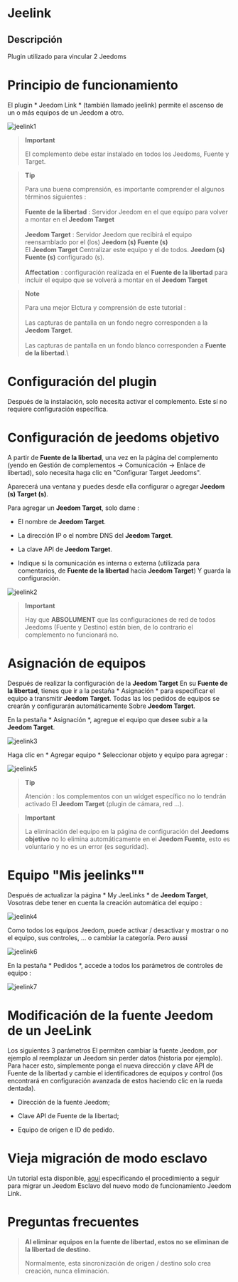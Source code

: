 Jeelink 
=======

Descripción 
-----------

Plugin utilizado para vincular 2 Jeedoms

Principio de funcionamiento 
==========================

El plugin * Jeedom Link * (también llamado jeelink) permite el ascenso de un
o más equipos de un Jeedom a otro.

![jeelink1](../images/jeelink1.png)

> **Important**
>
> El complemento debe estar instalado en todos los Jeedoms, Fuente
> y Target.

> **Tip**
>
> Para una buena comprensión, es importante comprender el
> algunos términos siguientes :\
> \
> **Fuente de la libertad** : Servidor Jeedom en el que
> equipo para volver a montar en el **Jeedom Target**\
> \
> **Jeedom Target** : Servidor Jeedom que recibirá el equipo reensamblado
> por el (los) **Jeedom (s) Fuente (s)**\
> El **Jeedom Target** Centralizar este equipo y el de todos.
> **Jeedom (s) Fuente (s)** configurado (s). \
> \
> **Affectation** : configuración realizada en el **Fuente de la libertad**
> para incluir el equipo que se volverá a montar en el **Jeedom
> Target**

> **Note**
>
> Para una mejor Elctura y comprensión de este tutorial :\
> \
> Las capturas de pantalla en un fondo negro corresponden a la **Jeedom Target**.\
> \
> Las capturas de pantalla en un fondo blanco corresponden a **Fuente de la libertad**.\

Configuración del plugin 
=======================

Después de la instalación, solo necesita activar el complemento. Este sí
no requiere configuración específica.

Configuración de jeedoms objetivo 
================================

A partir de **Fuente de la libertad**, una vez en la página del complemento (yendo
en Gestión de complementos → Comunicación → Enlace de libertad), solo necesita
haga clic en "Configurar Target Jeedoms".

Aparecerá una ventana y puedes desde ella
configurar o agregar **Jeedom (s) Target (s)**.

Para agregar un **Jeedom Target**, solo dame :

-   El nombre de **Jeedom Target**.

-   La dirección IP o el nombre DNS del **Jeedom Target**.

-   La clave API de **Jeedom Target**.

-   Indique si la comunicación es interna o externa (utilizada para
    comentarios, de **Fuente de la libertad** hacia **Jeedom
    Target**) Y guarda la configuración.

![jeelink2](../images/jeelink2.png)

> **Important**
>
> Hay que **ABSOLUMENT** que las configuraciones de red de todos
> Jeedoms (Fuente y Destino) están bien, de lo contrario el complemento no funcionará
> no.

Asignación de equipos 
===========================

Después de realizar la configuración de la **Jeedom Target** En su
**Fuente de la libertad**, tienes que ir a la pestaña * Asignación * para
especificar el equipo a transmitir **Jeedom Target**. Todas las
los pedidos de equipos se crearán y configurarán automáticamente
Sobre **Jeedom Target**.

En la pestaña * Asignación *, agregue el equipo que desee
subir a la **Jeedom Target**.

![jeelink3](../images/jeelink3.png)

Haga clic en * Agregar equipo * Seleccionar objeto y equipo
para agregar :

![jeelink5](../images/jeelink5.png)

> **Tip**
>
> Atención : los complementos con un widget específico no lo tendrán activado
> El **Jeedom Target** (plugin de cámara, red ...).

> **Important**
>
> La eliminación del equipo en la página de configuración del
> **Jeedoms objetivo** no lo elimina automáticamente en el **Jeedom
> Fuente**, esto es voluntario y no es un error (es seguridad).

Equipo "Mis jeelinks"" 
==============================

Después de actualizar la página * My JeeLinks * de **Jeedom Target**, Vosotras
debe tener en cuenta la creación automática del equipo :

![jeelink4](../images/jeelink4.png)

Como todos los equipos Jeedom, puede activar / desactivar y mostrar
o no el equipo, sus controles, ... o cambiar la categoría. Pero
aussi

![jeelink6](../images/jeelink6.png)

En la pestaña * Pedidos *, accede a todos los parámetros de
controles de equipo :

![jeelink7](../images/jeelink7.png)

Modificación de la fuente Jeedom de un JeeLink 
==========================================

Los siguientes 3 parámetros El permiten cambiar la fuente Jeedom,
por ejemplo al reemplazar un Jeedom sin perder datos
(historia por ejemplo). Para hacer esto, simplemente ponga el
nueva dirección y clave API de Fuente de la libertad y cambie el
identificadores de equipos y control (los encontrará en
configuración avanzada de estos haciendo clic en la rueda dentada).

-   Dirección de la fuente Jeedom;

-   Clave API de Fuente de la libertad;

-   Equipo de origen e ID de pedido.

Vieja migración de modo esclavo
=============================

Un tutorial esta disponible,
[aquí](https://jeedom.github.io/documentation/howto/fr_FR/jeelink.migration.html)
especificando el procedimiento a seguir para migrar un Jeedom
Esclavo del nuevo modo de funcionamiento Jeedom Link.

Preguntas frecuentes 
===

>**Al eliminar equipos en la fuente de libertad, estos no se eliminan de la libertad de destino.**
>
>Normalmente, esta sincronización de origen / destino solo crea creación, nunca eliminación.
